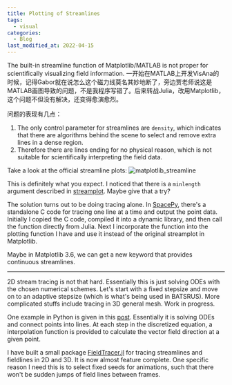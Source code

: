 ```yaml
---
title: Plotting of Streamlines
tags:
  - visual
categories:
  - Blog
last_modified_at: 2022-04-15
---
```


The built-in streamline function of Matplotlib/MATLAB is not proper for scientifically visualizing field information.
一开始在MATLAB上开发VisAna的时候，记得Gabor就在说怎么这个磁力线莫名其妙地断了，旁边贾老师说这是MATLAB画图导致的问题，不是我程序写错了。后来转战Julia，改用Matplotlib，这个问题不但没有解决，还变得愈演愈烈。

问题的表现有几点：

1. The only control parameter for streamlines are `density`, which indicates that there are algorithms behind the scene to select and remove extra lines in a dense region.
2. Therefore there are lines ending for no physical reason, which is not suitable for scientifically interpreting the field data.
  
Take a look at the official streamline plots:
![matplotlib_streamline](https://matplotlib.org/3.1.1/_images/sphx_glr_plot_streamplot_001.png)

This is definitely what you expect. I noticed that there is a `minlength` argument described in [streamplot](https://matplotlib.org/api/_as_gen/matplotlib.pyplot.streamplot.html). Maybe give that a try?

The solution turns out to be doing tracing alone. In [SpacePy]((https://github.com/spacepy/spacepy/blob/master/spacepy/pybats/trace2d.py)), there's a standalone C code for tracing one line at a time and output the point data. Initially I copied the C code, compiled it into a dynamic library, and then call the function directly from Julia. Next I incorporate the function into the plotting function I have and use it instead of the original streamplot in Matplotlib.

Maybe in Matplotlib 3.6, we can get a new keyword that provides continuous streamlines.

---

2D stream tracing is not that hard. Essentially this is just solving ODEs with the chosen numerical schemes. Let's start with a fixed stepsize and move on to an adaptive stepsize (which is what's being used in BATSRUS). More complicated stuffs include tracing in 3D general mesh. Work in progress.

One example in Python is given in this [post](https://pythonmatplotlibtips.blogspot.com/2017/12/draw-flow-with-continuous-stream-line.html). Essentially it is solving ODEs and connect points into lines. At each step in the discretized equation, a interpolation function is provided to calculate the vector field direction at a given point.

I have built a small package [FieldTracer.jl](https://github.com/henry2004y/FieldTracer.jl) for tracing streamlines and fieldlines in 2D and 3D. It is now almost feature complete. One specific reason I need this is to select fixed seeds for animations, such that there won't be sudden jumps of field lines between frames.
